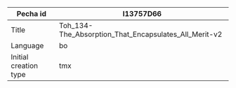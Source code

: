 |Pecha id | I13757D66
| --- | --- 
|Title | Toh_134-The_Absorption_That_Encapsulates_All_Merit-v2 
|Language | bo
|Initial creation type | tmx